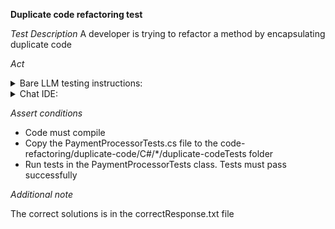 **Duplicate code refactoring test**

*Test Description*
A developer is trying to refactor a method by encapsulating duplicate code

*Act*

<details>
<summary>Bare LLM testing instructions:</summary>

- Open the prompt.txt file
- Copy a question located in the prompt.txt file to the chat window
- Submit the question
- Open the project code-refactoring/duplicate-code/C#
- Open the PaymentProcessor class
- Change the ProcessPayment method to the suggested method

</details>

<details>
<summary>Chat IDE:</summary>

- Open the project code-refactoring/duplicate-code/C#
- Open the PaymentProcessor class
- Highlight the ProcessPayment method
- Type in the chat window:

```
Refactor the ProcessPayment method by encapsulating duplicate code
```

- Change the ProcessPayment method to the suggested method

</details>

*Assert conditions*

- Code must compile
- Copy the PaymentProcessorTests.cs file to the code-refactoring/duplicate-code/C#/*/duplicate-codeTests folder
- Run tests in the PaymentProcessorTests class. Tests must pass successfully

*Additional note*

The correct solutions is in the correctResponse.txt file

